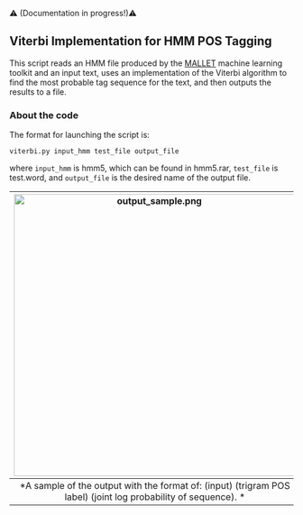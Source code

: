 :warning: (Documentation in progress!):warning:

Viterbi Implementation for HMM POS Tagging
---

This script reads an HMM file produced by the [MALLET](http://mallet.cs.umass.edu/) machine learning toolkit and an input text, uses an implementation of the Viterbi algorithm to find the most probable tag sequence for the text, and then outputs the results to a file.

### About the code

The format for launching the script is:  

```viterbi.py input_hmm test_file output_file```

where ```input_hmm``` is hmm5, which can be found in hmm5.rar, ```test_file``` is test.word, and ```output_file``` is the desired name of the output file.

| <img src="output_sample.png" alt="output_sample.png" width="500"/> | 
|:--:| 
| *A sample of the output with the format of: (input) (trigram POS label) (joint log probability of sequence). * |
